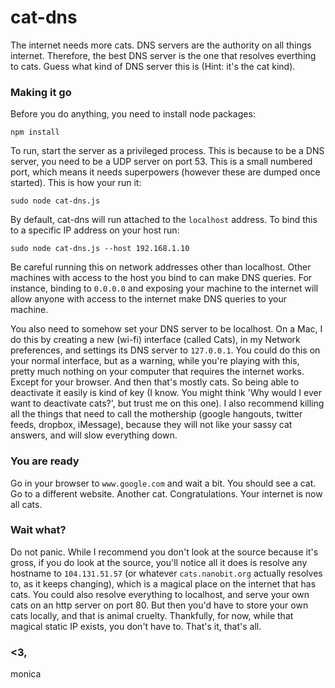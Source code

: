 cat-dns
=======

The internet needs more cats. DNS servers are the authority on all things internet. Therefore, the best DNS server is the one that resolves everthing to cats. Guess what kind of DNS server this is (Hint: it's the cat kind).

### Making it go

Before you do anything, you need to install node packages:
```
npm install
```

To run, start the server as a privileged process. This is because to be a DNS server, you need to be a UDP server on port 53. This is a small numbered port, which means it needs superpowers (however these are dumped once started). This is how your run it: 
```
sudo node cat-dns.js
```

By default, cat-dns will run attached to the `localhost` address. To bind this to a specific IP address on your host run:
```
sudo node cat-dns.js --host 192.168.1.10
```

Be careful running this on network addresses other than localhost. Other
machines with access to the host you bind to can make DNS queries. For
instance, binding to `0.0.0.0` and exposing your machine to the internet
will allow anyone with access to the internet make DNS queries to your
machine.

You also need to somehow set your DNS server to be localhost. On a Mac, I do this by creating a new (wi-fi) interface (called Cats), in my Network preferences, and settings its DNS server to `127.0.0.1`. You could do this on your normal interface, but as a warning, while you're playing with this, pretty much nothing on your computer that requires the internet works. Except for your browser. And then that's mostly cats. So being able to deactivate it easily is kind of key (I know. You might think 'Why would I ever want to deactivate cats?', but trust me on this one). I also recommend killing all the things that need to call the mothership (google hangouts, twitter feeds, dropbox, iMessage), because they will not like your sassy cat answers, and will slow everything down.

### You are ready
Go in your browser to `www.google.com` and wait a bit. You should see a cat. Go to a different website. Another cat. Congratulations. Your internet is now all cats.

### Wait what?
Do not panic. While I recommend you don't look at the source because it's gross, if you do look at the source, you'll notice all it does is resolve any hostname to `104.131.51.57` (or whatever `cats.nanobit.org` actually resolves to, as it keeps changing), which is a magical place on the internet that has cats. You could also resolve everything to localhost, and serve your own cats on an http server on port 80. But then you'd have to store your own cats locally, and that is animal cruelty. Thankfully, for now, while that magical static IP exists, you don't have to. 
That's it, that's all. 

### <3,
monica
